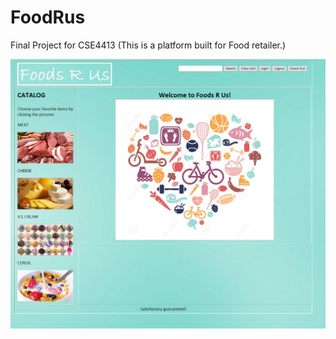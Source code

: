 # FoodRus
Final Project for CSE4413 (This is a platform built for Food retailer.)

<html lang="en" class=" is-u2f-enabled">
<body>
<p><a><img src="https://github.com/sghgigi/FoodRus/blob/master/FoodRus_Front_Page.png" style="max-width:100%;"></a></p>
</body>
</html>
